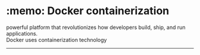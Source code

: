 <h1>:memo:  Docker containerization </h1> 
powerful platform that revolutionizes how developers build, ship, and run applications. <br>
Docker uses containerization technology
<hr>
